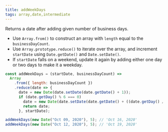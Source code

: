 ```yaml
---
title: addWeekDays
tags: array,date,intermediate
---
```


Returns a date after adding given number of business days.

- Use `Array.from()` to construct an array with `length` equal to the `businessDayCount`.
- Use `Array.prototype.reduce()` to iterate over the array, and increment `startDate` using `Date.getDate()` and `Date.setDate()`.
- If `startDate` falls on a weekend, update it again by adding either one day or two days to make it a weekday.

```js
const addWeekDays = (startDate, businessDayCount) => 
  Array
    .from({ length: businessDayCount })
    .reduce(date => {
      date = new Date(date.setDate(date.getDate() + 1));
      if (date.getDay() % 6 === 0)
        date = new Date(date.setDate(date.getDate() + ((date.getDay() / 6) + 1)));
        return date;
      }, startDate);
```

```js
addWeekDays(new Date("Oct 09, 2020"), 5); // 'Oct 16, 2020'
addWeekDays(new Date("Oct 12, 2020"), 5); // 'Oct 19, 2020'
```
